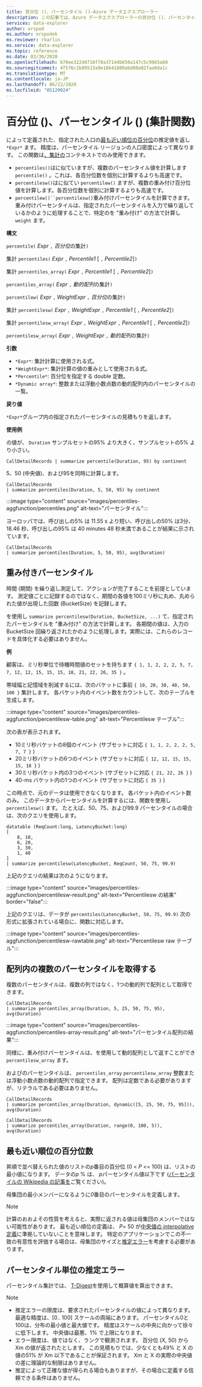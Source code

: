 ```yaml
---
title: 百分位 ()、パーセンタイル ()-Azure データエクスプローラー
description: この記事では、Azure データエクスプローラーの百分位 ()、パーセンタイル () について説明します。
services: data-explorer
author: orspod
ms.author: orspodek
ms.reviewer: rkarlin
ms.service: data-explorer
ms.topic: reference
ms.date: 03/30/2020
ms.openlocfilehash: b70ee322d4718f78a37144b650a147c5c9965a60
ms.sourcegitcommit: 4f576c1b89513a9e16641800abd80a02faa0da1c
ms.translationtype: MT
ms.contentlocale: ja-JP
ms.lasthandoff: 06/22/2020
ms.locfileid: "85129024"
---
```

# <a name="percentile-percentiles-aggregation-function"></a>百分位 ()、パーセンタイル () (集計関数)

によって定義された、指定された人口の[最も近い順位の百分位](#nearest-rank-percentile)の推定値を返し `*Expr*` ます。
精度は、パーセンタイル リージョンの人口密度によって異なります。 この関数は[、集計の](summarizeoperator.md)コンテキストでのみ使用できます。

* `percentiles()`はに似ていますが、複数のパーセンタイル値を計算します `percentile()` 。これは、各百分位数を個別に計算するよりも高速です。
* `percentilesw()`はに似てい `percentilew()` ますが、複数の重み付け百分位値を計算します。各百分位数を個別に計算するよりも高速です。
* `percentilew()``percentilesw()`重み付けパーセンタイルを計算できます。 重み付けパーセンタイルは、指定されたパーセンタイルを入力で繰り返しているかのように処理することで、特定のを "重み付け" の方法で計算し `weight` ます。

**構文**

`percentile(` *Expr* `,` *百分位*の集計`)`

集計 `percentiles(` *Expr* `,` *Percentile1* [ `,` *Percentile2*]`)`

集計 `percentiles_array(` *Expr* `,` *Percentile1* [ `,` *Percentile2*]`)`

`percentiles_array(` *Expr* `,` *動的配列*の集計`)`

`percentilew(` *Expr* `,` *WeightExpr* `,` *百分位*の集計`)`

集計 `percentilesw(` *Expr* `,` *WeightExpr* `,` *Percentile1* [ `,` *Percentile2*]`)`

集計 `percentilesw_array(` *Expr* `,` *WeightExpr* `,` *Percentile1* [ `,` *Percentile2*]`)`

`percentilesw_array(` *Expr* `,` *WeightExpr* `,` *動的配列*の集計`)`

**引数**

* `*Expr*`: 集計計算に使用される式。
* `*WeightExpr*`: 集計計算の値の重みとして使用される式。
* `*Percentile*`: 百分位を指定する double 定数。
* `*Dynamic array*`: 整数または浮動小数点数の動的配列内のパーセンタイルの一覧。

**戻り値**

`*Expr*`グループ内の指定されたパーセンタイルの見積もりを返します。 

**使用例**

の値が、 `Duration` サンプルセットの95% より大きく、サンプルセットの5% より小さい。

```kusto
CallDetailRecords | summarize percentile(Duration, 95) by continent
```

5、50 (中央値)、および95を同時に計算します。

```kusto
CallDetailRecords 
| summarize percentiles(Duration, 5, 50, 95) by continent
```

:::image type="content" source="images/percentiles-aggfunction/percentiles.png" alt-text="パーセンタイル":::

ヨーロッパでは、呼び出しの5% は 11.55 s より短い、呼び出しの50% は3分、18.46 秒、呼び出しの95% は 40 minutes 48 秒未満であることが結果に示されています。

```kusto
CallDetailRecords 
| summarize percentiles(Duration, 5, 50, 95), avg(Duration)
```

## <a name="weighted-percentiles"></a>重み付きパーセンタイル

時間 (期間) を繰り返し測定して、アクションが完了することを前提としています。 測定値ごとに記録するのではなく、期間の各値を100ミリ秒に丸め、丸められた値が出現した回数 (BucketSize) を記録します。

を使用し `summarize percentilesw(Duration, BucketSize, ...)` て、指定されたパーセンタイルを "重み付け" の方法で計算します。 各期間の値は、入力の BucketSize 回繰り返されたかのように処理します。実際には、これらのレコードを具体化する必要はありません。

**例**

顧客は、ミリ秒単位で待機時間値のセットを持ちます `{ 1, 1, 2, 2, 2, 5, 7, 7, 12, 12, 15, 15, 15, 18, 21, 22, 26, 35 }` 。

帯域幅と記憶域を削減するには、次のバケットに事前 `{ 10, 20, 30, 40, 50, 100 }` 集計します。 各バケット内のイベント数をカウントして、次のテーブルを生成します。

:::image type="content" source="images/percentiles-aggfunction/percentilesw-table.png" alt-text="Percentilesw テーブル":::

次の表が表示されます。
 * 10ミリ秒バケットの8個のイベント (サブセットに対応 `{ 1, 1, 2, 2, 2, 5, 7, 7 }` )
 * 20ミリ秒バケットの6つのイベント (サブセットに対応 `{ 12, 12, 15, 15, 15, 18 }` )
 * 30ミリ秒バケット内の3つのイベント (サブセットに対応 `{ 21, 22, 26 }` )
 * 40-ms バケット内の1つのイベント (サブセットに対応 `{ 35 }` )

この時点で、元のデータは使用できなくなります。 各バケット内のイベント数のみ。 このデータからパーセンタイルを計算するには、関数を使用し `percentilesw()` ます。
たとえば、50、75、および99.9 パーセンタイルの場合は、次のクエリを使用します。

```kusto
datatable (ReqCount:long, LatencyBucket:long) 
[ 
    8, 10, 
    6, 20, 
    3, 30, 
    1, 40 
]
| summarize percentilesw(LatencyBucket, ReqCount, 50, 75, 99.9) 
```

上記のクエリの結果は次のようになります。

:::image type="content" source="images/percentiles-aggfunction/percentilesw-result.png" alt-text="Percentilesw の結果" border="false":::


上記のクエリは、データが `percentiles(LatencyBucket, 50, 75, 99.9)` 次の形式に拡張されている場合に、関数に対応します。

:::image type="content" source="images/percentiles-aggfunction/percentilesw-rawtable.png" alt-text="Percentilesw raw テーブル":::

## <a name="getting-multiple-percentiles-in-an-array"></a>配列内の複数のパーセンタイルを取得する

複数のパーセンタイルは、複数の列ではなく、1つの動的列で配列として取得できます。

```kusto
CallDetailRecords 
| summarize percentiles_array(Duration, 5, 25, 50, 75, 95), avg(Duration)
```

:::image type="content" source="images/percentiles-aggfunction/percentiles-array-result.png" alt-text="パーセンタイル配列の結果":::

同様に、重み付けパーセンタイルは、を使用して動的配列として返すことができ `percentilesw_array` ます。

およびのパーセンタイルは、 `percentiles_array` `percentilesw_array` 整数または浮動小数点数の動的配列で指定できます。 配列は定数である必要がありますが、リテラルである必要はありません。

```kusto
CallDetailRecords 
| summarize percentiles_array(Duration, dynamic([5, 25, 50, 75, 95])), avg(Duration)
```

```kusto
CallDetailRecords 
| summarize percentiles_array(Duration, range(0, 100, 5)), avg(Duration)
```

## <a name="nearest-rank-percentile"></a>最も近い順位の百分位数

昇順で並べ替えられた値のリストの*p*番目の百分位 (0 < *P* <= 100) は、リストの最小値になります。 データの*p* % は、 *p*パーセンタイル値以下です ([パーセンタイルの Wikipedia の記事を](https://en.wikipedia.org/wiki/Percentile#The_Nearest_Rank_method)ご覧ください)。

母集団の最小メンバーになるように*0*番目のパーセンタイルを定義します。

>[!NOTE]
> 計算のおおよその性質を考えると、実際に返される値は母集団のメンバーではない可能性があります。
> 最も近い順位の定義は、 *P*= 50 が[中央値の interpolative 定義](https://en.wikipedia.org/wiki/Median)に準拠していないことを意味します。 特定のアプリケーションでこの不一致の有意性を評価する場合は、母集団のサイズと[推定エラー](#estimation-error-in-percentiles)を考慮する必要があります。

## <a name="estimation-error-in-percentiles"></a>パーセンタイル単位の推定エラー

パーセンタイル集計では、 [T-Digest](https://github.com/tdunning/t-digest/blob/master/docs/t-digest-paper/histo.pdf)を使用して概算値を算出できます。

>[!NOTE]
> * 推定エラーの限度は、要求されたパーセンタイルの値によって異なります。 最適な精度は、[0.. 100] スケールの両端にあります。 パーセンタイル0と100は、分布の最小値と最大値です。 精度はスケールの中央に向かって徐々に低下します。 中央値は最悪、1% で上限になります。
> * エラー限度は、値ではなく、ランクで観測されます。 百分位 (X, 50) から Xm の値が返されたとします。 この見積もりでは、少なくとも49% と X の値の51% が Xm 以下であることが保証されます。 Xm と X の実際の中央値の差に理論的な制限はありません。
> * 推定によって正確な値が得られる場合もありますが、その場合に定義する信頼できる条件はありません。
